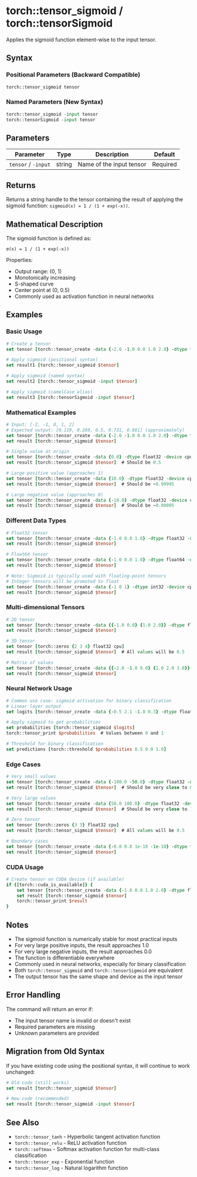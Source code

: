 # torch::tensor_sigmoid / torch::tensorSigmoid

Applies the sigmoid function element-wise to the input tensor.

## Syntax

### Positional Parameters (Backward Compatible)
```tcl
torch::tensor_sigmoid tensor
```

### Named Parameters (New Syntax)
```tcl
torch::tensor_sigmoid -input tensor
torch::tensorSigmoid -input tensor
```

## Parameters

| Parameter | Type | Description | Default |
|-----------|------|-------------|---------|
| `tensor` / `-input` | string | Name of the input tensor | Required |

## Returns

Returns a string handle to the tensor containing the result of applying the sigmoid function: `sigmoid(x) = 1 / (1 + exp(-x))`.

## Mathematical Description

The sigmoid function is defined as:
```
σ(x) = 1 / (1 + exp(-x))
```

Properties:
- Output range: (0, 1)
- Monotonically increasing
- S-shaped curve
- Center point at (0, 0.5)
- Commonly used as activation function in neural networks

## Examples

### Basic Usage

```tcl
# Create a tensor
set tensor [torch::tensor_create -data {-2.0 -1.0 0.0 1.0 2.0} -dtype float32 -device cpu]

# Apply sigmoid (positional syntax)
set result1 [torch::tensor_sigmoid $tensor]

# Apply sigmoid (named syntax)
set result2 [torch::tensor_sigmoid -input $tensor]

# Apply sigmoid (camelCase alias)
set result3 [torch::tensorSigmoid -input $tensor]
```

### Mathematical Examples

```tcl
# Input: [-2, -1, 0, 1, 2]
# Expected output: [0.119, 0.269, 0.5, 0.731, 0.881] (approximately)
set tensor [torch::tensor_create -data {-2.0 -1.0 0.0 1.0 2.0} -dtype float32 -device cpu]
set result [torch::tensor_sigmoid $tensor]

# Single value at origin
set tensor [torch::tensor_create -data {0.0} -dtype float32 -device cpu]
set result [torch::tensor_sigmoid $tensor]  # Should be 0.5

# Large positive value (approaches 1)
set tensor [torch::tensor_create -data {10.0} -dtype float32 -device cpu]
set result [torch::tensor_sigmoid $tensor]  # Should be ~0.99995

# Large negative value (approaches 0)
set tensor [torch::tensor_create -data {-10.0} -dtype float32 -device cpu]
set result [torch::tensor_sigmoid $tensor]  # Should be ~0.00005
```

### Different Data Types

```tcl
# Float32 tensor
set tensor [torch::tensor_create -data {-1.0 0.0 1.0} -dtype float32 -device cpu]
set result [torch::tensor_sigmoid $tensor]

# Float64 tensor
set tensor [torch::tensor_create -data {-1.0 0.0 1.0} -dtype float64 -device cpu]
set result [torch::tensor_sigmoid $tensor]

# Note: Sigmoid is typically used with floating-point tensors
# Integer tensors will be promoted to float
set tensor [torch::tensor_create -data {-1 0 1} -dtype int32 -device cpu]
set result [torch::tensor_sigmoid $tensor]
```

### Multi-dimensional Tensors

```tcl
# 2D tensor
set tensor [torch::tensor_create -data {{-1.0 0.0} {1.0 2.0}} -dtype float32 -device cpu]
set result [torch::tensor_sigmoid $tensor]

# 3D tensor
set tensor [torch::zeros {2 3 4} float32 cpu]
set result [torch::tensor_sigmoid $tensor]  # All values will be 0.5

# Matrix of values
set tensor [torch::tensor_create -data {{-2.0 -1.0 0.0} {1.0 2.0 3.0}} -dtype float32 -device cpu]
set result [torch::tensor_sigmoid $tensor]
```

### Neural Network Usage

```tcl
# Common use case: sigmoid activation for binary classification
# Linear layer output
set logits [torch::tensor_create -data {-0.5 2.1 -1.8 0.3} -dtype float32 -device cpu]

# Apply sigmoid to get probabilities
set probabilities [torch::tensor_sigmoid $logits]
torch::tensor_print $probabilities  # Values between 0 and 1

# Threshold for binary classification
set predictions [torch::threshold $probabilities 0.5 0.0 1.0]
```

### Edge Cases

```tcl
# Very small values
set tensor [torch::tensor_create -data {-100.0 -50.0} -dtype float32 -device cpu]
set result [torch::tensor_sigmoid $tensor]  # Should be very close to 0

# Very large values
set tensor [torch::tensor_create -data {50.0 100.0} -dtype float32 -device cpu]
set result [torch::tensor_sigmoid $tensor]  # Should be very close to 1

# Zero tensor
set tensor [torch::zeros {3 3} float32 cpu]
set result [torch::tensor_sigmoid $tensor]  # All values will be 0.5

# Boundary cases
set tensor [torch::tensor_create -data {-0.0 0.0 1e-10 -1e-10} -dtype float32 -device cpu]
set result [torch::tensor_sigmoid $tensor]
```

### CUDA Usage

```tcl
# Create tensor on CUDA device (if available)
if {[torch::cuda_is_available]} {
    set tensor [torch::tensor_create -data {-1.0 0.0 1.0 2.0} -dtype float32 -device cuda]
    set result [torch::tensor_sigmoid $tensor]
    torch::tensor_print $result
}
```

## Notes

- The sigmoid function is numerically stable for most practical inputs
- For very large positive inputs, the result approaches 1.0
- For very large negative inputs, the result approaches 0.0
- The function is differentiable everywhere
- Commonly used in neural networks, especially for binary classification
- Both `torch::tensor_sigmoid` and `torch::tensorSigmoid` are equivalent
- The output tensor has the same shape and device as the input tensor

## Error Handling

The command will return an error if:
- The input tensor name is invalid or doesn't exist
- Required parameters are missing
- Unknown parameters are provided

## Migration from Old Syntax

If you have existing code using the positional syntax, it will continue to work unchanged:

```tcl
# Old code (still works)
set result [torch::tensor_sigmoid $tensor]

# New code (recommended)
set result [torch::tensor_sigmoid -input $tensor]
```

## See Also

- `torch::tensor_tanh` - Hyperbolic tangent activation function
- `torch::tensor_relu` - ReLU activation function
- `torch::softmax` - Softmax activation function for multi-class classification
- `torch::tensor_exp` - Exponential function
- `torch::tensor_log` - Natural logarithm function 